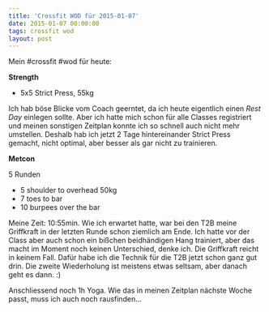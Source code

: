 ```yaml
---
title: 'Crossfit WOD für 2015-01-07'
date: 2015-01-07 00:00:00 
tags: crossfit wod
layout: post
---
```

Mein #crossfit #wod für heute:

**Strength**

* 5x5 Strict Press, 55kg

Ich hab böse Blicke vom Coach geerntet, da ich heute eigentlich einen *Rest Day* einlegen sollte. Aber ich hatte mich schon für alle Classes registriert und meinen sonstigen Zeitplan konnte ich so schnell auch nicht mehr umstellen. Deshalb hab ich jetzt 2 Tage hintereinander Strict Press gemacht, nicht optimal, aber besser als gar nicht zu trainieren.

**Metcon**

5 Runden

* 5 shoulder to overhead 50kg
* 7 toes to bar
* 10 burpees over the bar

Meine Zeit: 10:55min. Wie ich erwartet hatte, war bei den T2B meine Griffkraft in der letzten Runde schon ziemlich am Ende. Ich hatte vor der Class aber auch schon ein bißchen beidhändigen Hang trainiert, aber das macht im Moment noch keinen Unterschied, denke ich. Die Griffkraft reicht in keinem Fall. Dafür habe ich die Technik für die T2B jetzt schon ganz gut drin. Die zweite Wiederholung ist meistens etwas seltsam, aber danach geht es dann. :)

Anschliessend noch 1h Yoga. Wie das in meinen Zeitplan nächste Woche passt, muss ich auch noch rausfinden...

[0]: http://www.crossfithh.de/workouts--news/workout-wednesday50

